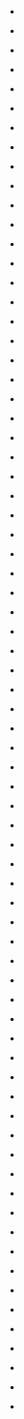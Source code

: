 
- [](/2021/02/1356197700480479232/)

- [](/2021/01/1355755874015449089/)

- [](/2021/01/1355164547842248704/)

- [](/2021/01/1355016829169754115/)

- [](/2020/11/1333407638336532480/)

- [](/2020/11/1329022017753001988/)

- [](/2020/11/1327606340764766209/)

- [](/2020/11/1323188153411424256/)

- [](/2020/10/1319570275986452480/)

- [](/2020/10/1316695018871099393/)

- [](/2020/10/1314485835119689728/)

- [](/2020/10/1311602939891535872/)

- [](/2020/09/1310886163369127937/)

- [](/2020/09/1310522194468929538/)

- [](/2020/09/1309417618089168896/)

- [](/2020/09/1308719289806065667/)

- [](/2020/09/1306813354720333824/)

- [](/2020/09/1306650526990376960/)

- [](/2020/09/1300737200460632066/)

- [](/2020/08/1298933974887280645/)

- [](/2020/08/1298584635434307584/)

- [](/2020/08/1298203113195700225/)

- [](/2020/08/1297859140749008896/)

- [](/2020/08/1296752270617595905/)

- [](/2020/08/1296017132891910147/)

- [](/2020/08/1295651697302405120/)

- [](/2020/08/1295317142502608897/)

- [](/2020/08/1294919994816462849/)

- [](/2020/08/1294206701965631488/)

- [](/2020/08/1293978280622776320/)

- [](/2020/08/1289907076118978560/)

- [](/2020/07/1280860450318622723/)

- [](/2020/07/1279001133613289472/)

- [](/2020/07/1278596993657434116/)

- [](/2020/07/1278270138463268865/)

- [](/2020/06/1277843201064386560/)

- [](/2020/06/1277206902431244289/)

- [](/2020/06/1270316518904078336/)

- [](/2020/06/1269998126020116480/)

- [](/2020/05/1265119988274229255/)

- [](/2020/05/1262531544532615175/)

- [](/2020/04/1255414764974587904/)

- [](/2020/04/1255067015506690049/)

- [](/2020/04/1254693092810199041/)

- [](/2020/04/1254330130660495360/)

- [](/2020/04/1253962601010286592/)

- [](/2020/04/1253577032321175552/)

- [](/2020/04/1253198921167450112/)

- [](/2020/04/1252843552654028800/)

- [](/2020/04/1252523608024498179/)

- [](/2020/04/1252170338240167936/)

- [](/2020/04/1251805000688447489/)

- [](/2020/04/1251403498505277440/)

- [](/2020/04/1251078160583720960/)

- [](/2020/04/1250808121645314052/)

- [](/2020/04/1250401445477826560/)

- [](/2020/04/1248178769275256832/)

- [](/2020/04/1247848510365618181/)

- [](/2020/03/1235920529233776640/)

- [](/2020/03/1235575427109924864/)

- [](/2020/02/1228632394837712897/)

- [](/2020/02/1227946258880499714/)

- [](/2020/02/1227196241261551616/)

- [](/2020/02/1226145212956860418/)

- [](/2020/02/1225047084497350656/)

- [](/2020/02/1224317918034481152/)

- [](/2020/02/1223551964446887940/)

- [](/2020/01/1221047704253542400/)

- [](/2020/01/1220722383302090753/)

- [](/2020/01/1220674891445428225/)

- [](/2020/01/1218479294990692352/)

- [](/2020/01/1218137730519117824/)

- [](/2020/01/1217666179646418944/)
